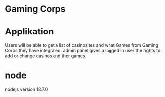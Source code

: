 # Gaming Corps

# Applikation

Users will be able to get a list of casinosites and what Games from Gaming Corps they have integrated.
admin panel gives a logged in user the rights to add or change casinos and ther games.

# node

nodejs version 18.7.0
